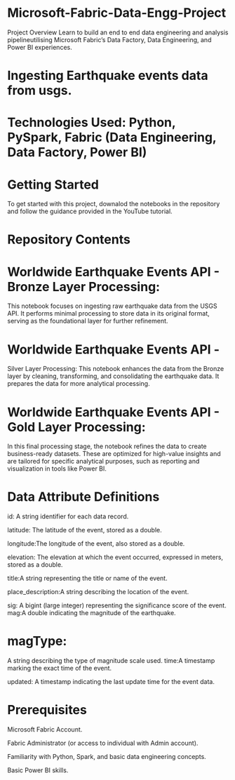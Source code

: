 # Microsoft-Fabric-Data-Engg-Project
Project Overview
Learn to build an end to end data engineering and analysis pipelineutilising Microsoft Fabric’s Data Factory, Data Engineering, and Power BI experiences.

# Ingesting Earthquake events data from usgs.

# Technologies Used: Python, PySpark, Fabric (Data Engineering, Data Factory, Power BI)

# Getting Started
To get started with this project, downalod the notebooks in the repository and follow the guidance provided in the YouTube tutorial.

# Repository Contents
# Worldwide Earthquake Events API - Bronze Layer Processing:  
This notebook focuses on ingesting raw earthquake data from the USGS API. It performs minimal processing to store data in its original format, serving as the foundational layer for further refinement.

# Worldwide Earthquake Events API - 
 Silver Layer Processing: This notebook enhances the data from the Bronze layer by cleaning, transforming, and consolidating the earthquake data. It prepares the data for more analytical processing.

# Worldwide Earthquake Events API - Gold Layer Processing: 
In this final processing stage, the notebook refines the data to create business-ready datasets. These are optimized for high-value insights and are tailored for specific analytical purposes, such as reporting and visualization in tools like Power BI.

# Data Attribute Definitions
id: A string identifier for each data record.

latitude: The latitude of the event, stored as a double.

longitude:The longitude of the event, also stored as a double.

elevation: The elevation at which the event occurred, expressed in meters, stored as a double.

title:A string representing the title or name of the event.

place_description:A string describing the location of the event.

sig: A bigint (large integer) representing the significance score of the event.
mag:A double indicating the magnitude of the earthquake.

# magType: 
A string describing the type of magnitude scale used.
time:A timestamp marking the exact time of the event.

updated: A timestamp indicating the last update time for the event data.

# Prerequisites
Microsoft Fabric Account.

Fabric Administrator (or access to individual with Admin account).

Familiarity with Python, Spark, and basic data engineering concepts.

Basic Power BI skills.
